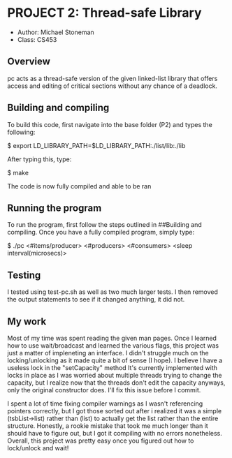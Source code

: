 # PROJECT 2: Thread-safe Library 

* Author: Michael Stoneman
* Class: CS453

## Overview

pc acts as a thread-safe version of the given linked-list library that offers access and
editing of critical sections without any chance of a deadlock. 

## Building and compiling

To build this code, first navigate into the base folder (P2) and types the following:

$ export LD_LIBRARY_PATH=$LD_LIBRARY_PATH:./list/lib:./lib

After typing this, type:

$ make

The code is now fully compiled and able to be ran

## Running the program

To run the program, first follow the steps outlined in ##Building and compiling. Once
you have a fully compiled program, simply type:

$ ./pc <poolsize> <#items/producer> <#producers> <#consumers> <sleep interval(microsecs)>

## Testing
I tested using test-pc.sh as well as two much larger tests. I then removed the output statements
to see if it changed anything, it did not. 

## My work
Most of my time was spent reading the given man pages. Once I learned how to use 
wait/broadcast and learned the various flags, this project was just a matter of 
impleneting an interface. I didn't struggle much on the locking/unlocking as it made
quite a bit of sense (I hope). I believe I have a useless lock in the "setCapacity" method
It's currently implemented with locks in place as I was worried about multiple threads
trying to change the capacity, but I realize now that the threads don't edit the capacity
anyways, only the original constructor does. I'll fix this issue before I commit.

I spent a lot of time fixing compiler warnings as I wasn't referencing pointers correctly,
but I got those sorted out after i realized it was a simple (tsbList->list) rather than (list)
to actually get the list rather than the entire structure. Honestly, a rookie mistake that 
took me much longer than it should have to figure out, but I got it compiling with no errors
nonetheless. Overall, this project was pretty easy once you figured out how to lock/unlock and
wait!
